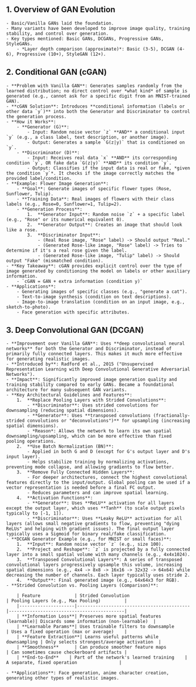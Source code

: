 ## 1. Overview of GAN Evolution
    - Basic/Vanilla GANs laid the foundation.
    - Many variants have been developed to improve image quality, training stability, and control over generation.
    - Key types mentioned: Basic GANs, DCGANs, Progressive GANs, StyleGANs.
        - *Layer depth comparison (approximate)*: Basic (3-5), DCGAN (4-6), Progressive (10+), StyleGAN (12+).

## 2. Conditional GAN (cGAN)
    - **Problem with Vanilla GAN**: Generates samples randomly from the learned distribution; no direct control over *what kind* of sample is generated (e.g., cannot ask for a specific digit from an MNIST-trained GAN).
    - **cGAN Solution**: Introduces **conditional information (labels or other data `y`)** into both the Generator and Discriminator to control the generation process.
    - **How it Works**:
        - **Generator (G)**:
            - Input: Random noise vector `z` **AND** a conditional input `y` (e.g., a class label, text description, or another image).
            - Output: Generates a sample `G(z|y)` that is conditioned on `y`.
        - **Discriminator (D)**:
            - Input: Receives real data `x` **AND** its corresponding condition `y`, OR fake data `G(z|y)` **AND** its condition `y`.
            - Output: Classifies if the input data is real or fake, *given the condition `y`*. It checks if the image correctly matches the provided label/condition.
    - **Example: Flower Image Generation**:
        - **Goal**: Generate images of specific flower types (Rose, Sunflower, Tulip).
        - **Training Data**: Real images of flowers with their class labels (e.g., Rose=0, Sunflower=1, Tulip=2).
        - **Generation Process**:
            1.  **Generator Input**: Random noise `z` + a specific label (e.g., "Rose" or its numerical equivalent 0).
            2.  **Generator Output**: Creates an image that should look like a rose.
            3.  **Discriminator Input**:
                - (Real Rose image, "Rose" label) -> Should output "Real."
                - (Generated Rose-like image, "Rose" label) -> Tries to determine if it's a real rose given the label.
                - (Generated Rose-like image, "Tulip" label) -> Should output "Fake" (mismatched condition).
    - **Key Takeaway**: cGAN provides explicit control over the type of image generated by conditioning the model on labels or other auxiliary information.
        - `cGAN = GAN + extra information (condition y)`
    - **Applications**:
        - Generating images of specific classes (e.g., "generate a cat").
        - Text-to-image synthesis (condition on text descriptions).
        - Image-to-image translation (condition on an input image, e.g., sketch-to-photo).
        - Face generation with specific attributes.

## 3. Deep Convolutional GAN (DCGAN)
    - **Improvement over Vanilla GAN**: Uses **deep convolutional neural networks** for both the Generator and Discriminator, instead of primarily fully connected layers. This makes it much more effective for generating realistic images.
    - **Introduced by**: Radford et al., 2015 ("Unsupervised Representation Learning with Deep Convolutional Generative Adversarial Networks").
    - **Impact**: Significantly improved image generation quality and training stability compared to early GANs. Became a foundational architecture for many subsequent GAN variants.
    - **Key Architectural Guidelines and Features**:
        1.  **Replace Pooling Layers with Strided Convolutions**:
            - **Discriminator**: Uses strided convolutions for downsampling (reducing spatial dimensions).
            - **Generator**: Uses **transposed convolutions (fractionally-strided convolutions or "deconvolutions")** for upsampling (increasing spatial dimensions).
            - *Reason*: Allows the network to learn its own spatial downsampling/upsampling, which can be more effective than fixed pooling operations.
        2.  **Use Batch Normalization (BN)**:
            - Applied in both G and D (except for G's output layer and D's input layer).
            - Helps stabilize training by normalizing activations, preventing mode collapse, and allowing gradients to flow better.
        3.  **Remove Fully Connected Hidden Layers**:
            - For deeper architectures, connect the highest convolutional features directly to the input/output. Global pooling can be used if a vector representation is needed before a final FC output.
            - Reduces parameters and can improve spatial learning.
        4.  **Activation Functions**:
            - **Generator**: Uses **ReLU** activation for all layers except the output layer, which uses **Tanh** (to scale output pixels typically to [-1, 1]).
            - **Discriminator**: Uses **Leaky ReLU** activation for all layers (allows small negative gradients to flow, preventing "dying ReLUs" and helping with gradient issues). The final output layer typically uses a Sigmoid for binary real/fake classification.
    - **DCGAN Generator Example (e.g., for MNIST or small faces)**:
        1.  **Input**: Random noise vector `z` (e.g., size 100).
        2.  **Project and Reshape**: `z` is projected by a fully connected layer into a small spatial volume with many channels (e.g., 4x4x1024).
        3.  **Transposed Convolutional Layers**: A series of transposed convolutional layers progressively upsample this volume, increasing spatial dimensions (e.g., 4x4 -> 8x8 -> 16x16 -> 32x32 -> 64x64) while decreasing the number of channels. Each layer typically uses stride 2.
        4.  **Output**: Final generated image (e.g., 64x64x3 for RGB).
    - **Strided Convolution vs. Pooling Layers (Comparison)**:

        | Feature             | Strided Convolution                       | Pooling Layers (e.g., Max Pooling)         |
        |---------------------|-------------------------------------------|--------------------------------------------|
        | **Information Loss**| Preserves more spatial features (learnable)| Discards some information (non-learnable)  |
        | **Learnable Params**| Uses trainable filters to downsample      | Uses a fixed operation (max or average)    |
        | **Feature Extraction**| Learns useful patterns while downsampling | Only selects strongest/average activation  |
        | **Smoothness**      | Can produce smoother feature maps         | Can sometimes cause checkerboard artifacts |
        | **End-to-End**    | Part of the network's learned training    | A separate, fixed operation                |

    - **Applications**: Face generation, anime character creation, generating other types of realistic images.